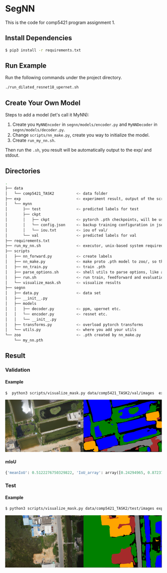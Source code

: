 # SegNN

This is the code for comp5421 program assignment 1.

## Install Dependencies

```bash
$ pip3 install -r requirements.txt
```

## Run Example

Run the following commands under the project directory.

```bash
./run_dilated_resnet18_upernet.sh
```

## Create Your Own Model

Steps to add a model (let's call it MyNN):

1. Create you `MyNNEncoder` in `segnn/models/encoder.py` and `MyNNDecoder` in `segnn/models/decoder.py`.
2. Change `scripts/nn_make.py`, create you way to initialize the model.
3. Create `run_my_nn.sh`.

Then run the `.sh`, you result will be automatically output to the exp/ and stdout.

## Directories

```bash
.
├── data
│   └── comp5421_TASK2          <- data folder
├── exp                         <- experiment result, output of the scripts
│   └── mynn
│       ├── test                <- predicted labels for test
│       ├── ckpt
│       │   ├── ckpt            <- pytorch .pth checkpoints, will be used to predict test/val
│       │   └── config.json     <- backup training configuration in json format
│       │   └── iou.txt         <- iou of val/
│       └── val                 <- predicted labels for val
├── requirements.txt
├── run_my_nn.sh                <- executor, unix-based system required
├── scripts
│   ├── nn_forward.py           <- create labels
│   ├── nn_make.py              <- make proto .pth model to zoo/, so that nn_train.py can take it and train
│   ├── nn_train.py             <- train .pth
│   ├── parse_options.sh        <- shell utils to parse options, like argparse in python
│   ├── run.sh                  <- run train, feedforward and evaluation
│   └── visualize_mask.sh       <- visualize results
├── segnn
│   ├── data.py                 <- data set
│   ├── __init__.py
│   ├── models
│   │   ├── decoder.py          <- ppm, upernet etc.
│   │   └── encoder.py          <- resnet etc.
│   │   └── __init__.py
│   ├── transforms.py           <- overload pytorch transforms
│   └── utils.py                <- where you add your utils
└── zoo                         <- .pth created by nn_make.py
    └── my_nn.pth
```

## Result

### Validation

#### Example

```bash
$  python3 scripts/visualize_mask.py data/comp5421_TASK2/val/images  exp/dilated_resnet18_upernet_refine/val visual/refine/val
```

![validation example](fig/exp_001699.png)

#### mIoU

```python
{'meanIoU': 0.5122276750329822, 'IoU_array': array([0.24294965, 0.87237296, 0. , 0.53663633, 0.83179963, 0.71088077, 0.39095439])}
```

### Test

#### Example

```bash
$ python3 scripts/visualize_mask.py data/comp5421_TASK2/test/images exp/dilated_resnet18_upernet_refine/test visual/refine/test
```

![test example](fig/exp_001744.png)
